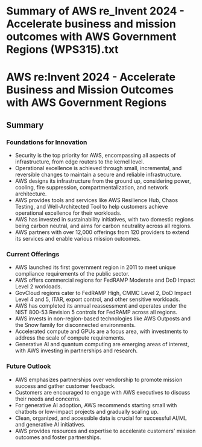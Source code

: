 # Summary of AWS re_Invent 2024 - Accelerate business and mission outcomes with AWS Government Regions (WPS315).txt

# AWS re:Invent 2024 - Accelerate Business and Mission Outcomes with AWS Government Regions

## Summary

### Foundations for Innovation

- Security is the top priority for AWS, encompassing all aspects of infrastructure, from edge routers to the kernel level.
- Operational excellence is achieved through small, incremental, and reversible changes to maintain a secure and reliable infrastructure.
- AWS designs its infrastructure from the ground up, considering power, cooling, fire suppression, compartmentalization, and network architecture.
- AWS provides tools and services like AWS Resilience Hub, Chaos Testing, and Well-Architected Tool to help customers achieve operational excellence for their workloads.
- AWS has invested in sustainability initiatives, with two domestic regions being carbon neutral, and aims for carbon neutrality across all regions.
- AWS partners with over 12,000 offerings from 120 providers to extend its services and enable various mission outcomes.

### Current Offerings

- AWS launched its first government region in 2011 to meet unique compliance requirements of the public sector.
- AWS offers commercial regions for FedRAMP Moderate and DoD Impact Level 2 workloads.
- GovCloud regions cater to FedRAMP High, CMMC Level 2, DoD Impact Level 4 and 5, ITAR, export control, and other sensitive workloads.
- AWS has completed its annual reassessment and operates under the NIST 800-53 Revision 5 controls for FedRAMP across all regions.
- AWS invests in non-region-based technologies like AWS Outposts and the Snow family for disconnected environments.
- Accelerated compute and GPUs are a focus area, with investments to address the scale of compute requirements.
- Generative AI and quantum computing are emerging areas of interest, with AWS investing in partnerships and research.

### Future Outlook

- AWS emphasizes partnerships over vendorship to promote mission success and gather customer feedback.
- Customers are encouraged to engage with AWS executives to discuss their needs and concerns.
- For generative AI adoption, AWS recommends starting small with chatbots or low-impact projects and gradually scaling up.
- Clean, organized, and accessible data is crucial for successful AI/ML and generative AI initiatives.
- AWS provides resources and expertise to accelerate customers' mission outcomes and foster partnerships.